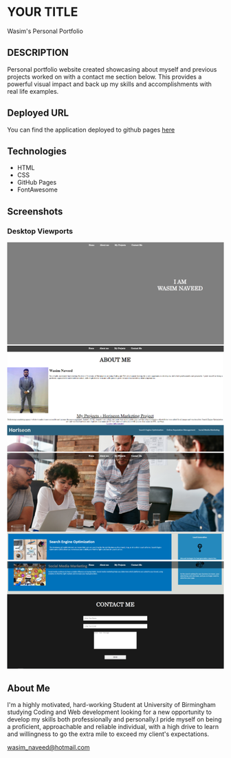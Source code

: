 # YOUR TITLE

Wasim's Personal Portfolio

## DESCRIPTION

Personal portfolio website created showcasing about myself and previous projects worked on with a contact me section below. This provides a powerful visual impact and back up my skills and accomplishments with real life examples.

## Deployed URL

You can find the application deployed to github pages [here](https://wasimnaveed.github.io/personal-portfolio/)

## Technologies

- HTML
- CSS
- GitHub Pages
- FontAwesome

## Screenshots

### Desktop Viewports

![Portfolio page 1](./assets/images/portfolio%201.PNG)
![Portfolio page 2](./assets/images/portfolio%202.PNG)
![Portfolio page 3](./assets/images/portfolio%203.PNG)
![Portfolio page 4](./assets/images/portfolio%204.PNG)

## About Me

I'm a highly motivated, hard-working Student at University of Birmingham studying Coding and Web development looking for a new opportunity to develop my skills both professionally and personally.I pride myself on being a proficient, approachable and reliable individual, with a high drive to learn and willingness to go the extra mile to exceed my client's expectations.

wasim_naveed@hotmail.com
